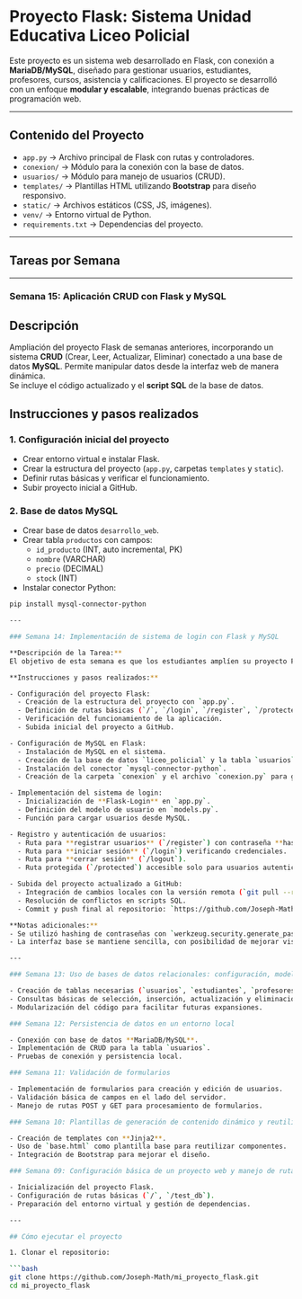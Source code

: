 # Proyecto Flask: Sistema Unidad Educativa Liceo Policial

Este proyecto es un sistema web desarrollado en Flask, con conexión a **MariaDB/MySQL**, diseñado para gestionar usuarios, estudiantes, profesores, cursos, asistencia y calificaciones. El proyecto se desarrolló con un enfoque **modular y escalable**, integrando buenas prácticas de programación web.

---

## Contenido del Proyecto

- `app.py` → Archivo principal de Flask con rutas y controladores.
- `conexion/` → Módulo para la conexión con la base de datos.
- `usuarios/` → Módulo para manejo de usuarios (CRUD).
- `templates/` → Plantillas HTML utilizando **Bootstrap** para diseño responsivo.
- `static/` → Archivos estáticos (CSS, JS, imágenes).
- `venv/` → Entorno virtual de Python.
- `requirements.txt` → Dependencias del proyecto.

---

## Tareas por Semana
---

### Semana 15: Aplicación CRUD con Flask y MySQL

## Descripción
Ampliación del proyecto Flask de semanas anteriores, incorporando un sistema **CRUD** (Crear, Leer, Actualizar, Eliminar) conectado a una base de datos **MySQL**. Permite manipular datos desde la interfaz web de manera dinámica.  
Se incluye el código actualizado y el **script SQL** de la base de datos.

## Instrucciones y pasos realizados

### 1. Configuración inicial del proyecto
- Crear entorno virtual e instalar Flask.  
- Crear la estructura del proyecto (`app.py`, carpetas `templates` y `static`).  
- Definir rutas básicas y verificar el funcionamiento.  
- Subir proyecto inicial a GitHub.

### 2. Base de datos MySQL
- Crear base de datos `desarrollo_web`.  
- Crear tabla `productos` con campos:  
  - `id_producto` (INT, auto incremental, PK)  
  - `nombre` (VARCHAR)  
  - `precio` (DECIMAL)  
  - `stock` (INT)  
- Instalar conector Python:  
```bash
pip install mysql-connector-python

---

### Semana 14: Implementación de sistema de login con Flask y MySQL

**Descripción de la Tarea:**  
El objetivo de esta semana es que los estudiantes amplíen su proyecto Flask creado en semanas anteriores incorporando un **sistema de login funcional** con autenticación de usuarios utilizando **Flask-Login** y **MySQL**. Además, deberán subir el código actualizado a su repositorio de GitHub junto con el script de la base de datos.

**Instrucciones y pasos realizados:**

- Configuración del proyecto Flask:
  - Creación de la estructura del proyecto con `app.py`.
  - Definición de rutas básicas (`/`, `/login`, `/register`, `/protected`, `/logout`).
  - Verificación del funcionamiento de la aplicación.
  - Subida inicial del proyecto a GitHub.

- Configuración de MySQL en Flask:
  - Instalación de MySQL en el sistema.
  - Creación de la base de datos `liceo_policial` y la tabla `usuarios` (campos: `id_usuario`, `nombre`, `email`, `password`).
  - Instalación del conector `mysql-connector-python`.
  - Creación de la carpeta `conexion` y el archivo `conexion.py` para gestionar la conexión con la base de datos.

- Implementación del sistema de login:
  - Inicialización de **Flask-Login** en `app.py`.
  - Definición del modelo de usuario en `models.py`.
  - Función para cargar usuarios desde MySQL.

- Registro y autenticación de usuarios:
  - Ruta para **registrar usuarios** (`/register`) con contraseña **hasheada**.
  - Ruta para **iniciar sesión** (`/login`) verificando credenciales.
  - Ruta para **cerrar sesión** (`/logout`).
  - Ruta protegida (`/protected`) accesible solo para usuarios autenticados.

- Subida del proyecto actualizado a GitHub:
  - Integración de cambios locales con la versión remota (`git pull --rebase`).
  - Resolución de conflictos en scripts SQL.
  - Commit y push final al repositorio: `https://github.com/Joseph-Math/mi_proyecto_flask.git`.

**Notas adicionales:**
- Se utilizó hashing de contraseñas con `werkzeug.security.generate_password_hash`.
- La interfaz base se mantiene sencilla, con posibilidad de mejorar visualmente en semanas posteriores.

---

### Semana 13: Uso de bases de datos relacionales: configuración, modelos y consultas básicas

- Creación de tablas necesarias (`usuarios`, `estudiantes`, `profesores`, `cursos`, `asistencia`, `calificaciones`, `roles`, `logs`).
- Consultas básicas de selección, inserción, actualización y eliminación.
- Modularización del código para facilitar futuras expansiones.

### Semana 12: Persistencia de datos en un entorno local

- Conexión con base de datos **MariaDB/MySQL**.
- Implementación de CRUD para la tabla `usuarios`.
- Pruebas de conexión y persistencia local.

### Semana 11: Validación de formularios

- Implementación de formularios para creación y edición de usuarios.
- Validación básica de campos en el lado del servidor.
- Manejo de rutas POST y GET para procesamiento de formularios.

### Semana 10: Plantillas de generación de contenido dinámico y reutilización de componentes

- Creación de templates con **Jinja2**.
- Uso de `base.html` como plantilla base para reutilizar componentes.
- Integración de Bootstrap para mejorar el diseño.

### Semana 09: Configuración básica de un proyecto web y manejo de rutas

- Inicialización del proyecto Flask.
- Configuración de rutas básicas (`/`, `/test_db`).
- Preparación del entorno virtual y gestión de dependencias.

---

## Cómo ejecutar el proyecto

1. Clonar el repositorio:

```bash
git clone https://github.com/Joseph-Math/mi_proyecto_flask.git
cd mi_proyecto_flask
